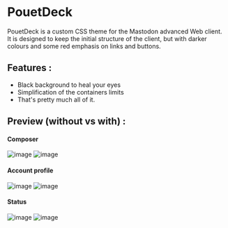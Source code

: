 # PouetDeck

PouetDeck is a custom CSS theme for the Mastodon advanced Web client.<br>
It is designed to keep the initial structure of the client, but with darker colours and some red emphasis on links and buttons.

## Features :
- Black background to heal your eyes
- Simplification of the containers limits
- That's pretty much all of it.

## Preview (without vs with) :

#### Composer
![image](https://user-images.githubusercontent.com/70202223/162392388-97195925-7cd6-4ced-b0ea-81bf3baf7346.png)
![image](https://user-images.githubusercontent.com/70202223/162392325-4e55d59c-acd3-4a18-b78a-34b27cd4e4b8.png)
<br>
#### Account profile

![image](https://user-images.githubusercontent.com/70202223/162392672-6fee3d15-f93e-41ec-bf6d-ca6dffb6b602.png)
![image](https://user-images.githubusercontent.com/70202223/162392599-39844d08-8720-44ec-9eff-d58d06d4e4e0.png)
<br>
#### Status

![image](https://user-images.githubusercontent.com/70202223/162393134-fa70b392-38c9-4f94-8231-a18e14853127.png)
![image](https://user-images.githubusercontent.com/70202223/162393093-97a3a577-31e9-45c0-b01a-d0acd259e979.png)

